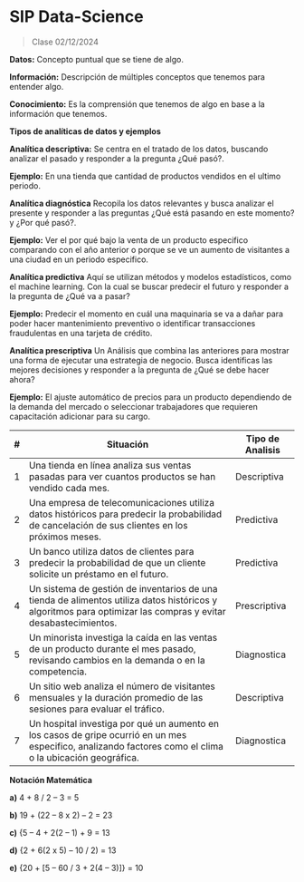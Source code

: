 # SIP Data-Science

> Clase 02/12/2024

**Datos:** Concepto puntual que se tiene de algo.

**Información:** Descripción de múltiples conceptos que tenemos para entender algo.

**Conocimiento:** Es la comprensión que tenemos de algo en base a la información que tenemos.




**Tipos de analíticas de datos y ejemplos**

**Analítica descriptiva:** Se centra en el tratado de los datos, buscando analizar el pasado y responder a la pregunta
¿Qué pasó?.

**Ejemplo:** En una tienda que cantidad de productos vendidos en el ultimo periodo.

**Analítica diagnóstica**
Recopila los datos relevantes y busca analizar el presente y responder a las preguntas 
¿Qué está pasando en este momento? y ¿Por qué pasó?.

**Ejemplo:** Ver el por qué bajo la venta de un producto especifico comparando con el año anterior o porque se ve un aumento de visitantes a una ciudad en un periodo especifico.

**Analítica predictiva**
Aquí se utilizan métodos y modelos estadísticos, como el machine learning. Con la cual se buscar predecir el futuro y responder a la pregunta de ¿Qué va a pasar?

**Ejemplo:** Predecir el momento en cuál una maquinaria se va a dañar para poder hacer mantenimiento preventivo
o identificar transacciones fraudulentas en una tarjeta de crédito.

**Analítica prescriptiva**
Un Análisis que combina las anteriores para mostrar una forma de ejecutar una estrategia de negocio. Busca identificas las mejores decisiones y responder a la pregunta de ¿Qué se debe hacer ahora? 

**Ejemplo:** El ajuste automático de precios para un producto dependiendo de la demanda del mercado o seleccionar trabajadores que requieren capacitación adicionar para su cargo.

| # | Situación | Tipo de Analisis
| --- | --- | --- |
| 1 | Una tienda en línea analiza sus ventas pasadas para ver cuantos productos se han vendido cada mes. | Descriptiva |
| 2 | Una empresa de telecomunicaciones utiliza datos históricos para predecir la probabilidad de cancelación de sus clientes en los próximos meses. | Predictiva |
| 3 | Un banco utiliza datos de clientes para predecir la probabilidad de que un cliente solicite un préstamo en el futuro. | Predictiva |
| 4 | Un sistema de gestión de inventarios de una tienda de alimentos utiliza datos históricos y algoritmos para optimizar las compras y evitar desabastecimientos. | Prescriptiva |
| 5 | Un minorista investiga la caída en las ventas de un producto durante el mes pasado, revisando cambios en la demanda o en la competencia. | Diagnostica |
| 6 | Un sitio web analiza el número de visitantes mensuales y la duración promedio de las sesiones para evaluar el tráfico. | Descriptiva |
| 7 | Un hospital investiga por qué un aumento en los casos de gripe ocurrió en un mes especifico, analizando factores como el clima o la ubicación geográfica. | Diagnostica |


**Notación Matemática**

**a)**	4 + 8 / 2 – 3 = 5

**b)**	19 + (22 – 8 x 2) – 2 = 23

**c)**	{5 – 4 + 2(2 – 1) + 9 = 13

**d)**	{2 + 6(2 x 5) – 10 / 2) = 13

**e)**	{20 + [5 – 60 / 3 + 2(4 – 3)]} = 10


